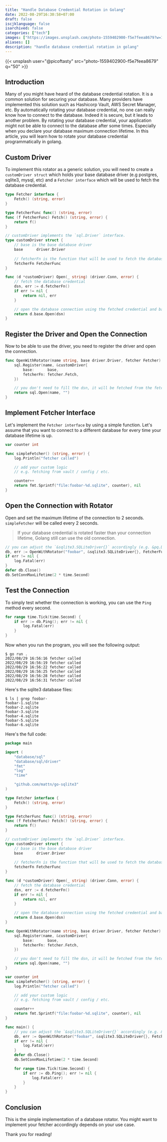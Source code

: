 ```yaml
---
title: "Handle Database Credential Rotation in Golang"
date: 2022-08-29T16:30:58+07:00
draft: false
iscjklanguage: false
isarchived: false
categories: ["tech"]
images: ["https://images.unsplash.com/photo-1559402900-f5e7feea8679?w=1920&q=50"]
aliases: []
description: "handle database credential rotation in golang"
---
```


{{< unsplash user="@picoftasty" src="photo-1559402900-f5e7feea8679" q="50" >}}

## Introduction

Many of you might have heard of the database credential rotation. It is a common solution for securing your database. Many providers have implemented this solution such as Hashicorp Vault, AWS Secret Manager, etc. By automatically rotating your database credential, no one can really know how to connect to the database. Indeed it is secure, but it leads to another problem. By rotating your database credential, your application might not be able to connect to the database after some times. Especially when you declare your database maximum connection lifetime. In this article, you will learn how to rotate your database credential programmatically in golang.

## Custom Driver

To implement this rotator as a generic solution, you will need to create a `customDriver struct` which holds your base database driver (e.g postgres, sqlite3, mysql, etc) and a `Fetcher interface` which will be used to fetch the database credential.

```go
type Fetcher interface {
	Fetch() (string, error)
}

type FetcherFunc func() (string, error)
func (f FetcherFunc) Fetch() (string, error) {
	return f()
}

// customDriver implements the `sql.Driver` interface.
type customDriver struct {
    // base is the base database driver
	base      driver.Driver
    
    // fetcherFn is the function that will be used to fetch the database credential
	fetcherFn FetcherFunc
}

func (d *customDriver) Open(_ string) (driver.Conn, error) {
    // fetch the database credential
	dsn, err := d.fetcherFn()
	if err != nil {
		return nil, err
	}

    // open the database connection using the fetched credential and base driver
	return d.base.Open(dsn)
}
```

## Register the Driver and Open the Connection

Now to be able to use the driver, you need to register the driver and open the connection.

```go
func OpenWithRotator(name string, base driver.Driver, fetcher Fetcher) (*sql.DB, error) {
	sql.Register(name, &customDriver{
		base:      base,
		fetcherFn: fetcher.Fetch,
	})

    // you don't need to fill the dsn, it will be fetched from the fetcher.
	return sql.Open(name, "")
}
```

## Implement Fetcher Interface

Let's implement the `Fetcher interface` by using a simple function. Let's assume that you want to connect to a different database for every time your database lifetime is up.

```go
var counter int

func simpleFetcher() (string, error) {
	log.Println("fetcher called")

	// add your custom logic
	// e.g. fetching from vault / config / etc.

	counter++
	return fmt.Sprintf("file:foobar-%d.sqlite", counter), nil
}
```

## Open the Connection with Rotator

Open and set the maximum lifetime of the connection to 2 seconds. `simpleFetcher` will be called every 2 seconds.

> If your database credential is rotated faster than your connection lifetime, Golang still can use the old connection.

```go
// you can adjust the `&sqlite3.SQLiteDriver{}` accordingly (e.g. &pq.Driver{}, etc.)
db, err := OpenWithRotator("foobar", &sqlite3.SQLiteDriver{}, FetcherFunc(simpleFetcher))
if err != nil {
    log.Fatal(err)
}
defer db.Close()
db.SetConnMaxLifetime(2 * time.Second)
```

## Test the Connection

To simply test whether the connection is working, you can use the `Ping` method every second.

```go
for range time.Tick(time.Second) {
    if err := db.Ping(); err != nil {
        log.Fatal(err)
    }
}
```

Now when you run the program, you will see the following output:

```shell
$ go run .
2022/08/29 16:56:16 fetcher called
2022/08/29 16:56:19 fetcher called
2022/08/29 16:56:22 fetcher called
2022/08/29 16:56:25 fetcher called
2022/08/29 16:56:28 fetcher called
2022/08/29 16:56:31 fetcher called
```

Here's the sqlite3 database files:

```shell
$ ls | grep foobar-
foobar-1.sqlite
foobar-2.sqlite
foobar-3.sqlite
foobar-4.sqlite
foobar-5.sqlite
foobar-6.sqlite
```

Here's the full code:

```go
package main

import (
	"database/sql"
	"database/sql/driver"
	"fmt"
	"log"
	"time"

	"github.com/mattn/go-sqlite3"
)

type Fetcher interface {
	Fetch() (string, error)
}

type FetcherFunc func() (string, error)
func (f FetcherFunc) Fetch() (string, error) {
	return f()
}

// customDriver implements the `sql.Driver` interface.
type customDriver struct {
    // base is the base database driver
	base      driver.Driver
    
    // fetcherFn is the function that will be used to fetch the database credential
	fetcherFn FetcherFunc
}

func (d *customDriver) Open(_ string) (driver.Conn, error) {
    // fetch the database credential
	dsn, err := d.fetcherFn()
	if err != nil {
		return nil, err
	}

    // open the database connection using the fetched credential and base driver
	return d.base.Open(dsn)
}

func OpenWithRotator(name string, base driver.Driver, fetcher Fetcher) (*sql.DB, error) {
	sql.Register(name, &customDriver{
		base:      base,
		fetcherFn: fetcher.Fetch,
	})

    // you don't need to fill the dsn, it will be fetched from the fetcher.
	return sql.Open(name, "")
}

var counter int
func simpleFetcher() (string, error) {
	log.Println("fetcher called")

	// add your custom logic
	// e.g. fetching from vault / config / etc.

	counter++
	return fmt.Sprintf("file:foobar-%d.sqlite", counter), nil
}

func main() {
	// you can adjust the `&sqlite3.SQLiteDriver{}` accordingly (e.g. &pq.Driver{}, etc.)
	db, err := OpenWithRotator("foobar", &sqlite3.SQLiteDriver{}, FetcherFunc(simpleFetcher))
	if err != nil {
		log.Fatal(err)
	}
	defer db.Close()
	db.SetConnMaxLifetime(2 * time.Second)

	for range time.Tick(time.Second) {
		if err := db.Ping(); err != nil {
			log.Fatal(err)
		}
	}
}
```

## Conclusion

This is the simple implementation of a database rotator. You might want to implement your fetcher accordingly depends on your use case.

Thank you for reading!
